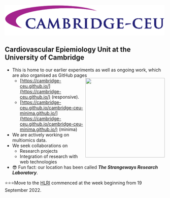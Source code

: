 ![](https://github.com/cambridge-ceu/.github/blob/master/profile/logo.png)

## Cardiovascular Epiemiology Unit at the University of Cambridge

- This is home to our earlier experiments as well as ongoing work, which are also organised as GitHub pages <img src="https://cambridge-ceu.github.io/assets/images/qrcode-50.svg" align="right" height="250" width="250" style="vertical-align:top">
  - [https://cambridge-ceu.github.io/](https://cambridge-ceu.github.io/) (responsive).
  - [https://cambridge-ceu.github.io/cambridge-ceu-minima.github.io/](https://cambridge-ceu.github.io/cambridge-ceu-minima.github.io/) (minima)
- We are actively working on multiomics data.
- We seek collaborations on 
    - Research projects
    - Integration of research with web technologies
- :sunglasses: Fun fact: our location has been called ***The Strangeways Research Laboratory***.

:star::star::star:Move to the [HLRI](https://www.cam.ac.uk/stories/heart-and-lung-research-institute) commenced at the week beginning from 19 September 2022.
